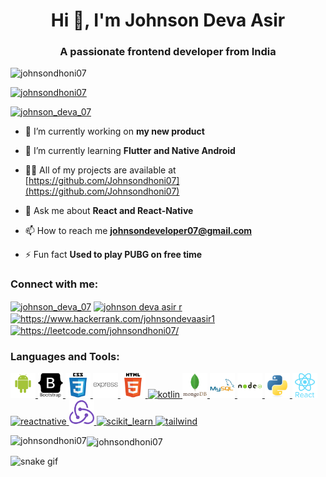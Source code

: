 <h1 align="center">Hi 👋, I'm Johnson Deva Asir</h1>
<h3 align="center">A passionate frontend developer from India</h3>

<p align="left"> <img src="https://komarev.com/ghpvc/?username=johnsondhoni07&label=Profile%20views&color=0e75b6&style=flat" alt="johnsondhoni07" /> </p>

<p align="left"> <a href="https://github.com/ryo-ma/github-profile-trophy"><img src="https://github-profile-trophy.vercel.app/?username=johnsondhoni07" alt="johnsondhoni07" /></a> </p>

<p align="left"> <a href="https://twitter.com/johnson_deva_07" target="blank"><img src="https://img.shields.io/twitter/follow/johnson_deva_07?logo=twitter&style=for-the-badge" alt="johnson_deva_07" /></a> </p>

- 🔭 I’m currently working on **my new product**

- 🌱 I’m currently learning **Flutter and Native Android**

- 👨‍💻 All of my projects are available at [https://github.com/Johnsondhoni07](https://github.com/Johnsondhoni07)

- 💬 Ask me about **React and React-Native**

- 📫 How to reach me **johnsondeveloper07@gmail.com**

- ⚡ Fun fact **Used to play PUBG on free time**

<h3 align="left">Connect with me:</h3>
<p align="left">
<a href="https://twitter.com/johnson_deva_07" target="blank"><img align="center" src="https://raw.githubusercontent.com/rahuldkjain/github-profile-readme-generator/master/src/images/icons/Social/twitter.svg" alt="johnson_deva_07" height="30" width="40" /></a>
<a href="https://linkedin.com/in/johnson deva asir r" target="blank"><img align="center" src="https://raw.githubusercontent.com/rahuldkjain/github-profile-readme-generator/master/src/images/icons/Social/linked-in-alt.svg" alt="johnson deva asir r" height="30" width="40" /></a>
<a href="https://www.hackerrank.com/https://www.hackerrank.com/johnsondevaasir1" target="blank"><img align="center" src="https://raw.githubusercontent.com/rahuldkjain/github-profile-readme-generator/master/src/images/icons/Social/hackerrank.svg" alt="https://www.hackerrank.com/johnsondevaasir1" height="30" width="40" /></a>
<a href="https://www.leetcode.com/https://leetcode.com/johnsondhoni07/" target="blank"><img align="center" src="https://raw.githubusercontent.com/rahuldkjain/github-profile-readme-generator/master/src/images/icons/Social/leet-code.svg" alt="https://leetcode.com/johnsondhoni07/" height="30" width="40" /></a>
</p>

<h3 align="left">Languages and Tools:</h3>
<p align="left"> <a href="https://developer.android.com" target="_blank" rel="noreferrer"> <img src="https://raw.githubusercontent.com/devicons/devicon/master/icons/android/android-original-wordmark.svg" alt="android" width="40" height="40"/> </a> <a href="https://getbootstrap.com" target="_blank" rel="noreferrer"> <img src="https://raw.githubusercontent.com/devicons/devicon/master/icons/bootstrap/bootstrap-plain-wordmark.svg" alt="bootstrap" width="40" height="40"/> </a> <a href="https://www.w3schools.com/css/" target="_blank" rel="noreferrer"> <img src="https://raw.githubusercontent.com/devicons/devicon/master/icons/css3/css3-original-wordmark.svg" alt="css3" width="40" height="40"/> </a> <a href="https://expressjs.com" target="_blank" rel="noreferrer"> <img src="https://raw.githubusercontent.com/devicons/devicon/master/icons/express/express-original-wordmark.svg" alt="express" width="40" height="40"/> </a> <a href="https://www.w3.org/html/" target="_blank" rel="noreferrer"> <img src="https://raw.githubusercontent.com/devicons/devicon/master/icons/html5/html5-original-wordmark.svg" alt="html5" width="40" height="40"/> </a> <a href="https://kotlinlang.org" target="_blank" rel="noreferrer"> <img src="https://www.vectorlogo.zone/logos/kotlinlang/kotlinlang-icon.svg" alt="kotlin" width="40" height="40"/> </a> <a href="https://www.mongodb.com/" target="_blank" rel="noreferrer"> <img src="https://raw.githubusercontent.com/devicons/devicon/master/icons/mongodb/mongodb-original-wordmark.svg" alt="mongodb" width="40" height="40"/> </a> <a href="https://www.mysql.com/" target="_blank" rel="noreferrer"> <img src="https://raw.githubusercontent.com/devicons/devicon/master/icons/mysql/mysql-original-wordmark.svg" alt="mysql" width="40" height="40"/> </a> <a href="https://nodejs.org" target="_blank" rel="noreferrer"> <img src="https://raw.githubusercontent.com/devicons/devicon/master/icons/nodejs/nodejs-original-wordmark.svg" alt="nodejs" width="40" height="40"/> </a> <a href="https://www.python.org" target="_blank" rel="noreferrer"> <img src="https://raw.githubusercontent.com/devicons/devicon/master/icons/python/python-original.svg" alt="python" width="40" height="40"/> </a> <a href="https://reactjs.org/" target="_blank" rel="noreferrer"> <img src="https://raw.githubusercontent.com/devicons/devicon/master/icons/react/react-original-wordmark.svg" alt="react" width="40" height="40"/> </a> <a href="https://reactnative.dev/" target="_blank" rel="noreferrer"> <img src="https://reactnative.dev/img/header_logo.svg" alt="reactnative" width="40" height="40"/> </a> <a href="https://redux.js.org" target="_blank" rel="noreferrer"> <img src="https://raw.githubusercontent.com/devicons/devicon/master/icons/redux/redux-original.svg" alt="redux" width="40" height="40"/> </a> <a href="https://scikit-learn.org/" target="_blank" rel="noreferrer"> <img src="https://upload.wikimedia.org/wikipedia/commons/0/05/Scikit_learn_logo_small.svg" alt="scikit_learn" width="40" height="40"/> </a> <a href="https://tailwindcss.com/" target="_blank" rel="noreferrer"> <img src="https://www.vectorlogo.zone/logos/tailwindcss/tailwindcss-icon.svg" alt="tailwind" width="40" height="40"/> </a> </p>

<p><img align="left" src="https://github-readme-stats.vercel.app/api/top-langs?username=johnsondhoni07&show_icons=true&locale=en&layout=compact" alt="johnsondhoni07" /></p>

<p><img align="center" src="https://github-readme-streak-stats.herokuapp.com/?user=johnsondhoni07&" alt="johnsondhoni07" /></p>


![snake gif](https://github.com/Johnsondhoni07/Johnsondhoni07/blob/output/github-contribution-grid-snake.gif)
